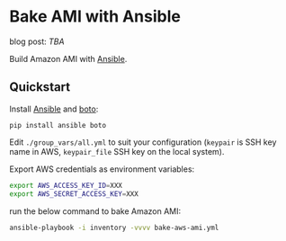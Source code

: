 # Bake AMI with Ansible

blog post: *TBA*

Build Amazon AMI with [Ansible](http://www.ansible.com/).

## Quickstart

Install [Ansible](http://www.ansible.com/) and [boto](https://github.com/boto/boto):

`pip install ansible boto`

Edit `./group_vars/all.yml` to suit your configuration (`keypair` is SSH key name in AWS, `keypair_file` SSH key on the local system).

Export AWS credentials as environment variables:

```sh
export AWS_ACCESS_KEY_ID=XXX
export AWS_SECRET_ACCESS_KEY=XXX
```

run the below command to bake Amazon AMI:

```sh
ansible-playbook -i inventory -vvvv bake-aws-ami.yml
```
